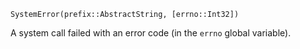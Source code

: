 ```
SystemError(prefix::AbstractString, [errno::Int32])
```

A system call failed with an error code (in the `errno` global variable).
